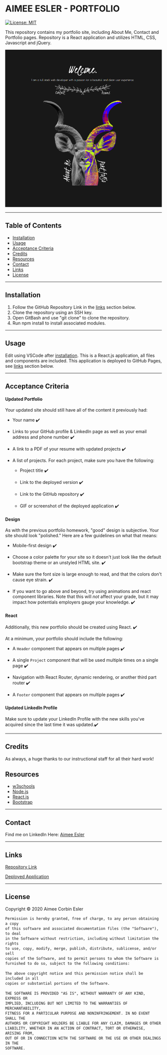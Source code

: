 # AIMEE ESLER - PORTFOLIO

[![License: MIT](https://img.shields.io/badge/License-MIT-yellow.svg)](https://opensource.org/licenses/MIT)

This repository contains my portfolio site, including About Me, Contact and Portfolio pages. Repository is a React application and utilizes HTML, CSS, Javascript and jQuery.

![Main](./src/images/readme/main.png)

---

## Table of Contents

- [Installation](#installation)
- [Usage](#Usage)
- [Acceptance Criteria](#acceptance-criteria)
- [Credits](#credits)
- [Resources](#resources)
- [Contact](#contact)
- [Links](#Links)
- [License](#license)

---

## Installation

1. Follow the GitHub Repository Link in the [links](#Links) section below.
1. Clone the repository using an SSH key.
1. Open GitBash and use "git clone" to clone the repository.
1. Run npm install to install associated modules.

---

## Usage

Edit using VSCode after [installation](#installation). This is a React.js application, all files and components are included. This application is deployed to GitHub Pages, see [links](#Links) section below.

---

## Acceptance Criteria

#### Updated Portfolio

Your updated site should still have all of the content it previously had:

- Your name :heavy_check_mark:

- Links to your GitHub profile & LinkedIn page as well as your email address and phone number :heavy_check_mark:

- A link to a PDF of your resume with updated projects :heavy_check_mark:

- A list of projects. For each project, make sure you have the following:

  - Project title :heavy_check_mark:

  - Link to the deployed version :heavy_check_mark:

  - Link to the GitHub repository :heavy_check_mark:

  - GIF or screenshot of the deployed application :heavy_check_mark:

#### Design

As with the previous portfolio homework, "good" design is subjective. Your site should look
"polished." Here are a few guidelines on what that means:

- Mobile-first design :heavy_check_mark:

- Choose a color palette for your site so it doesn't just look like
  the default bootstrap theme or an unstyled HTML site. :heavy_check_mark:

- Make sure the font size is large enough to read, and that the colors don't cause eye strain. :heavy_check_mark:

- If you want to go above and beyond, try using animations and react component libraries. Note
  that this will _not_ affect your grade, but it may impact how potentials employers gauge your knowledge. :heavy_check_mark:

#### React

Additionally, this new portfolio should be created using React. :heavy_check_mark:

At a minimum, your portfolio should include the following:

- A `Header` component that appears on multiple pages :heavy_check_mark:

- A single `Project` component that will be used multiple times on a single page :heavy_check_mark:

- Navigation with React Router, dynamic rendering, or another third part router :heavy_check_mark:

- A `Footer` component that appears on multiple pages :heavy_check_mark:

#### Updated LinkedIn Profile

Make sure to update your LinkedIn Profile with the new skills you've acquired since the last time it was updated.:heavy_check_mark:

---

## Credits

As always, a huge thanks to our instructional staff for all their hard work!

## Resources

- [w3schools](https://www.w3schools.com)
- [Node.js](https://nodejs.org/en/)
- [React.js](https://reactjs.org/)
- [Bootstrap](https://getbootstrap.com/)

---

## Contact

Find me on LinkedIn Here:
[Aimee Esler](https://www.linkedin.com/in/aimee-esler-3bb31288/)

---

## Links

[Repository Link](https://github.com/aimeecesler/portfolio)

[Deployed Application](https://www.aimeecesler.com)

---

## License

Copyright &copy; 2020 Aimee Corbin Esler

    Permission is hereby granted, free of charge, to any person obtaining a copy
    of this software and associated documentation files (the "Software"), to deal
    in the Software without restriction, including without limitation the rights
    to use, copy, modify, merge, publish, distribute, sublicense, and/or sell
    copies of the Software, and to permit persons to whom the Software is
    furnished to do so, subject to the following conditions:

    The above copyright notice and this permission notice shall be included in all
    copies or substantial portions of the Software.

    THE SOFTWARE IS PROVIDED "AS IS", WITHOUT WARRANTY OF ANY KIND, EXPRESS OR
    IMPLIED, INCLUDING BUT NOT LIMITED TO THE WARRANTIES OF MERCHANTABILITY,
    FITNESS FOR A PARTICULAR PURPOSE AND NONINFRINGEMENT. IN NO EVENT SHALL THE
    AUTHORS OR COPYRIGHT HOLDERS BE LIABLE FOR ANY CLAIM, DAMAGES OR OTHER
    LIABILITY, WHETHER IN AN ACTION OF CONTRACT, TORT OR OTHERWISE, ARISING FROM,
    OUT OF OR IN CONNECTION WITH THE SOFTWARE OR THE USE OR OTHER DEALINGS IN THE
    SOFTWARE.
